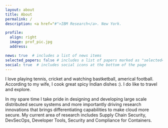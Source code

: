 ```yaml
---
layout: about
title: About
permalink: /
description: <a href="#">IBM Research</a>. New York.

profile:
  align: right
  image: prof_pic.jpg
  address:     

news: true  # includes a list of news items
selected_papers: false # includes a list of papers marked as "selected={true}"
social: true  # includes social icons at the bottom of the page
---
```


I love playing tennis, cricket and watching bastketball, americal football. According to my wife, I cook great spicy Indian dishes :). I do like to travel and explore. 


In my spare time  I take pride in designing and developing large scale distributed secure systems and more importantly driving research innovations that brings differentiating capabilities to make cloud more secure. My current area of research includes Supply Chain Security, DevSecOps, Developer Tools, Security and Compliance for Containers. 
